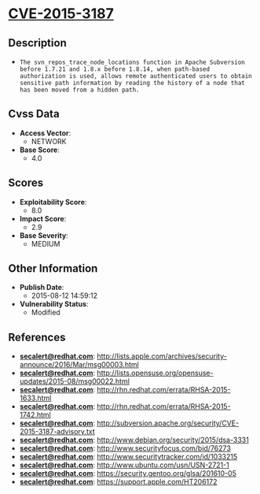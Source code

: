 
# [CVE-2015-3187](http://lists.apple.com/archives/security-announce/2016/Mar/msg00003.html)

## Description

- `The svn_repos_trace_node_locations function in Apache Subversion before 1.7.21 and 1.8.x before 1.8.14, when path-based authorization is used, allows remote authenticated users to obtain sensitive path information by reading the history of a node that has been moved from a hidden path.`

## Cvss Data

- **Access Vector**:
  - NETWORK
- **Base Score**:
  - 4.0

## Scores

- **Exploitability Score**:
  - 8.0
- **Impact Score**:
  - 2.9
- **Base Severity**:
  - MEDIUM

## Other Information

- **Publish Date**:
  - 2015-08-12 14:59:12
- **Vulnerability Status**:
  - Modified

## References

- **secalert@redhat.com**: http://lists.apple.com/archives/security-announce/2016/Mar/msg00003.html
- **secalert@redhat.com**: http://lists.opensuse.org/opensuse-updates/2015-08/msg00022.html
- **secalert@redhat.com**: http://rhn.redhat.com/errata/RHSA-2015-1633.html
- **secalert@redhat.com**: http://rhn.redhat.com/errata/RHSA-2015-1742.html
- **secalert@redhat.com**: http://subversion.apache.org/security/CVE-2015-3187-advisory.txt
- **secalert@redhat.com**: http://www.debian.org/security/2015/dsa-3331
- **secalert@redhat.com**: http://www.securityfocus.com/bid/76273
- **secalert@redhat.com**: http://www.securitytracker.com/id/1033215
- **secalert@redhat.com**: http://www.ubuntu.com/usn/USN-2721-1
- **secalert@redhat.com**: https://security.gentoo.org/glsa/201610-05
- **secalert@redhat.com**: https://support.apple.com/HT206172
